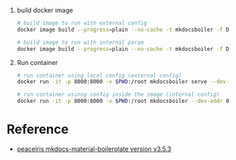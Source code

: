 1. build docker image
   ``` sh
   # build image to run with external config
   docker image build --progress=plain --no-cache -t mkdocsboiler -f Dockerfile-config-external .
   
   # build image to run with internal param
   docker image build --progress=plain --no-cache -t mkdocsboiler -f Dockerfile-config-internal .
   ```
2. Run container
   ``` bash
   # run container using local config (external config)
   docker run -it -p 8000:8000 -v $PWD:/root mkdocsboiler serve --dev-addr 0.0.0.0:8000 --config-file ./mkdocs-config.yml

   # run container usinng config inside the image (internal config)
   docker run -it -p 8000:8000 -v $PWD:/root mkdocsboiler --dev-addr 0.0.0.0:8000
   ```

# Reference
- [peaceiris mkdocs-material-boilerplate version v3.5.3](https://github.com/peaceiris/mkdocs-material-boilerplate)